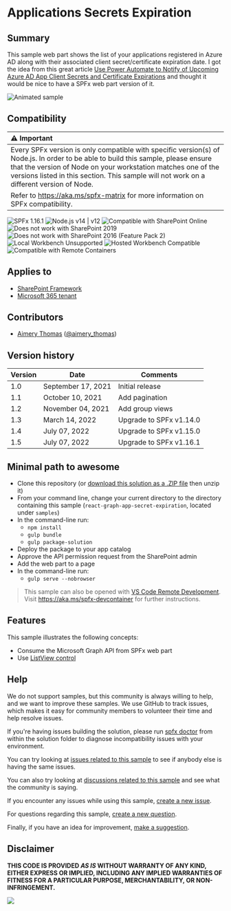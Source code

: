 # Applications Secrets Expiration

## Summary

This sample web part shows the list of your applications registered in Azure AD along with their associated client secret/certificate expiration date.
I got the idea from this great article [Use Power Automate to Notify of Upcoming Azure AD App Client Secrets and Certificate Expirations](https://techcommunity.microsoft.com/t5/core-infrastructure-and-security/use-power-automate-to-notify-of-upcoming-azure-ad-app-client/ba-p/2406145) and thought it would be nice to have a SPFx web part version of it.

![Animated sample](./assets/react-graph-app-secret-expiration-animated.gif)

## Compatibility

| :warning: Important          |
|:---------------------------|
| Every SPFx version is only compatible with specific version(s) of Node.js. In order to be able to build this sample, please ensure that the version of Node on your workstation matches one of the versions listed in this section. This sample will not work on a different version of Node.|
|Refer to <https://aka.ms/spfx-matrix> for more information on SPFx compatibility.   |

![SPFx 1.16.1](https://img.shields.io/badge/SPFx-1.16.1-green.svg)
![Node.js v14 | v12](https://img.shields.io/badge/Node.js-v14%20%7C%20v12-green.svg)
![Compatible with SharePoint Online](https://img.shields.io/badge/SharePoint%20Online-Compatible-green.svg)
![Does not work with SharePoint 2019](https://img.shields.io/badge/SharePoint%20Server%202019-Incompatible-red.svg "SharePoint Server 2019 requires SPFx 1.4.1 or lower")
![Does not work with SharePoint 2016 (Feature Pack 2)](https://img.shields.io/badge/SharePoint%20Server%202016%20(Feature%20Pack%202)-Incompatible-red.svg "SharePoint Server 2016 Feature Pack 2 requires SPFx 1.1")
![Local Workbench Unsupported](https://img.shields.io/badge/Local%20Workbench-Unsupported-red.svg "Local workbench is no longer available as of SPFx 1.13 and above")
![Hosted Workbench Compatible](https://img.shields.io/badge/Hosted%20Workbench-Compatible-green.svg)
![Compatible with Remote Containers](https://img.shields.io/badge/Remote%20Containers-Compatible-green.svg)


## Applies to

- [SharePoint Framework](https://aka.ms/spfx)
- [Microsoft 365 tenant](https://learn.microsoft.com/sharepoint/dev/spfx/set-up-your-developer-tenant)

## Contributors

* [Aimery Thomas](https://github.com/a1mery) ([@aimery_thomas](https://twitter.com/aimery_thomas))

## Version history

Version|Date|Comments
-------|----|--------
1.0|September 17, 2021|Initial release
1.1|October 10, 2021|Add pagination
1.2|November 04, 2021|Add group views
1.3|March 14, 2022|Upgrade to SPFx v1.14.0
1.4|July 07, 2022|Upgrade to SPFx v1.15.0
1.5|July 07, 2022|Upgrade to SPFx v1.16.1


## Minimal path to awesome

- Clone this repository (or [download this solution as a .ZIP file](https://pnp.github.io/download-partial/?url=https://github.com/pnp/sp-dev-fx-webparts/tree/main/samples/react-graph-app-secret-expiration) then unzip it)
- From your command line, change your current directory to the directory containing this sample (`react-graph-app-secret-expiration`, located under `samples`)
- In the command-line run:
  - `npm install`
  - `gulp bundle`
  - `gulp package-solution`
- Deploy the package to your app catalog
- Approve the API permission request from the SharePoint admin
- Add the web part to a page
- In the command-line run:
  - `gulp serve --nobrowser`

>  This sample can also be opened with [VS Code Remote Development](https://code.visualstudio.com/docs/remote/remote-overview). Visit https://aka.ms/spfx-devcontainer for further instructions.

## Features

This sample illustrates the following concepts:

- Consume the Microsoft Graph API from SPFx web part
- Use [ListView control](https://pnp.github.io/sp-dev-fx-controls-react/controls/ListView/)

## Help

We do not support samples, but this community is always willing to help, and we want to improve these samples. We use GitHub to track issues, which makes it easy for  community members to volunteer their time and help resolve issues.

If you're having issues building the solution, please run [spfx doctor](https://pnp.github.io/cli-microsoft365/cmd/spfx/spfx-doctor/) from within the solution folder to diagnose incompatibility issues with your environment.

You can try looking at [issues related to this sample](https://github.com/pnp/sp-dev-fx-webparts/issues?q=label%3A%22sample%3A%20react-graph-app-secret-expiration%22) to see if anybody else is having the same issues.

You can also try looking at [discussions related to this sample](https://github.com/pnp/sp-dev-fx-webparts/discussions?discussions_q=react-graph-app-secret-expiration) and see what the community is saying.

If you encounter any issues while using this sample, [create a new issue](https://github.com/pnp/sp-dev-fx-webparts/issues/new?assignees=&labels=Needs%3A+Triage+%3Amag%3A%2Ctype%3Abug-suspected%2Csample%3A%20react-graph-app-secret-expiration&template=bug-report.yml&sample=react-graph-app-secret-expiration&authors=@a1mery&title=react-graph-app-secret-expiration%20-%20).

For questions regarding this sample, [create a new question](https://github.com/pnp/sp-dev-fx-webparts/issues/new?assignees=&labels=Needs%3A+Triage+%3Amag%3A%2Ctype%3Aquestion%2Csample%3A%20react-graph-app-secret-expiration&template=question.yml&sample=react-graph-app-secret-expiration&authors=@a1mery&title=react-graph-app-secret-expiration%20-%20).

Finally, if you have an idea for improvement, [make a suggestion](https://github.com/pnp/sp-dev-fx-webparts/issues/new?assignees=&labels=Needs%3A+Triage+%3Amag%3A%2Ctype%3Aenhancement%2Csample%3A%20react-graph-app-secret-expiration&template=suggestion.yml&sample=react-graph-app-secret-expiration&authors=@a1mery&title=react-graph-app-secret-expiration%20-%20).


## Disclaimer

**THIS CODE IS PROVIDED *AS IS* WITHOUT WARRANTY OF ANY KIND, EITHER EXPRESS OR IMPLIED, INCLUDING ANY IMPLIED WARRANTIES OF FITNESS FOR A PARTICULAR PURPOSE, MERCHANTABILITY, OR NON-INFRINGEMENT.**


<img src="https://pnptelemetry.azurewebsites.net/sp-dev-fx-webparts/samples/react-graph-app-secret-expiration" />
